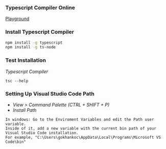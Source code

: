 ### Typescript Compiler Online
<a href="https://www.typescriptlang.org/play" onclick="return ! window.open(this.href);">Playground</a>

### Install Typescript Compiler
```bash
npm install -g typescript 
npm install -g ts-node
```

### Test Installation
_Typescript Compiler_
```
tsc --help
```

### Setting Up Visual Studio Code Path
* _View > Command Palette (CTRL + SHIFT + P)_
* _Install Path_

```
In windows: Go to the Enviroment Variables and edit the Path user variable. 
Inside of it, add a new variable with the current bin path of your Visual Studio Code installation. 
For example, "C:\Users\gokhankoc\AppData\Local\Programs\Microsoft VS Code\bin"
```

